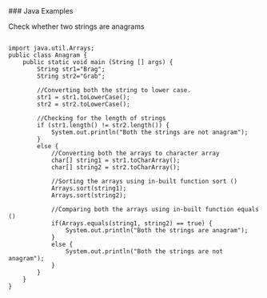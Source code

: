 <section>
### Java Examples

Check whether two strings are anagrams

<pre><code class="language-java">
import java.util.Arrays;  
public class Anagram {  
    public static void main (String [] args) {  
        String str1="Brag";  
        String str2="Grab";  
  
        //Converting both the string to lower case.  
        str1 = str1.toLowerCase();  
        str2 = str2.toLowerCase();  
  
        //Checking for the length of strings  
        if (str1.length() != str2.length()) {  
            System.out.println("Both the strings are not anagram");  
        }  
        else {  
            //Converting both the arrays to character array  
            char[] string1 = str1.toCharArray();  
            char[] string2 = str2.toCharArray();  
  
            //Sorting the arrays using in-built function sort ()  
            Arrays.sort(string1);  
            Arrays.sort(string2);  
  
            //Comparing both the arrays using in-built function equals ()  
            if(Arrays.equals(string1, string2) == true) {  
                System.out.println("Both the strings are anagram");  
            }  
            else {  
                System.out.println("Both the strings are not anagram");  
            }  
        }  
    }  
}  
</code>
</pre>
</section>